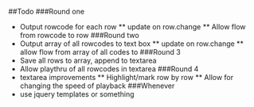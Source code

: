 ##Todo
###Round one
* Output rowcode for each row
** update on row.change
** Allow flow from rowcode to row
###Round two
* Output array of all rowcodes to text box
** update on row.change
** allow flow from array of all codes to 
###Round 3
* Save all rows to array, append to textarea
* Allow playthru of all rowcodes in textarea
###Round 4
* textarea improvements
** Highlight/mark row by row
** Allow for changing the speed of playback
###Whenever
* use jquery templates or something
